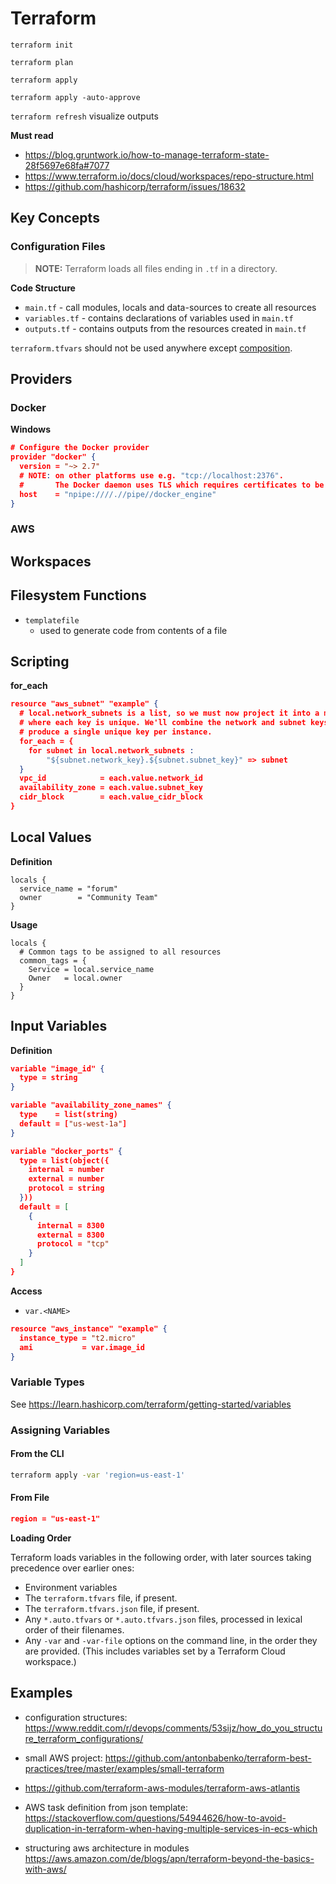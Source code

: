 # Terraform





`terraform init`

`terraform plan`

`terraform apply`

`terraform apply -auto-approve`

`terraform refresh` visualize outputs



**Must read**

- https://blog.gruntwork.io/how-to-manage-terraform-state-28f5697e68fa#7077
- https://www.terraform.io/docs/cloud/workspaces/repo-structure.html
- https://github.com/hashicorp/terraform/issues/18632





## Key Concepts

### Configuration Files

> **NOTE:** Terraform loads all files ending in `.tf` in a directory.



**Code Structure**

- `main.tf` - call modules, locals and data-sources to create all resources
- `variables.tf` - contains declarations of variables used in `main.tf`
- `outputs.tf` - contains outputs from the resources created in `main.tf`

`terraform.tfvars` should not be used anywhere except [composition]().









## Providers





### Docker

**Windows**

```json
# Configure the Docker provider
provider "docker" {
  version = "~> 2.7"
  # NOTE: on other platforms use e.g. "tcp://localhost:2376".
  #       The Docker daemon uses TLS which requires certificates to be installed.
  host    = "npipe:////.//pipe//docker_engine"
}
```



### AWS



## Workspaces







## Filesystem Functions



- `templatefile`
  - used to generate code from contents of a file





## Scripting





**for_each**

```json
resource "aws_subnet" "example" {
  # local.network_subnets is a list, so we must now project it into a map
  # where each key is unique. We'll combine the network and subnet keys to
  # produce a single unique key per instance.
  for_each = {
    for subnet in local.network_subnets : 
    	"${subnet.network_key}.${subnet.subnet_key}" => subnet
  }
  vpc_id            = each.value.network_id
  availability_zone = each.value.subnet_key
  cidr_block        = each.value_cidr_block
}
```



## Local Values

**Definition**

```
locals {
  service_name = "forum"
  owner        = "Community Team"
}
```

**Usage**

```
locals {
  # Common tags to be assigned to all resources
  common_tags = {
    Service = local.service_name
    Owner   = local.owner
  }
}
```



## Input Variables









**Definition**

```json
variable "image_id" {
  type = string
}

variable "availability_zone_names" {
  type    = list(string)
  default = ["us-west-1a"]
}

variable "docker_ports" {
  type = list(object({
    internal = number
    external = number
    protocol = string
  }))
  default = [
    {
      internal = 8300
      external = 8300
      protocol = "tcp"
    }
  ]
}
```

**Access**

- `var.<NAME>`

```json
resource "aws_instance" "example" {
  instance_type = "t2.micro"
  ami           = var.image_id
}
```





### Variable Types

See https://learn.hashicorp.com/terraform/getting-started/variables





### Assigning Variables

#### From the CLI

```bash
terraform apply -var 'region=us-east-1'
```

#### From File

```json
region = "us-east-1"
```

**Loading Order**

Terraform loads variables in the following order, with later sources taking precedence over earlier ones:

- Environment variables
- The `terraform.tfvars` file, if present.
- The `terraform.tfvars.json` file, if present.
- Any `*.auto.tfvars` or `*.auto.tfvars.json` files, processed in lexical order of their filenames.
- Any `-var` and `-var-file` options on the command line, in the order they are provided. (This includes variables set by a Terraform Cloud workspace.)





## Examples

- configuration structures: https://www.reddit.com/r/devops/comments/53sijz/how_do_you_structure_terraform_configurations/

- small AWS project: https://github.com/antonbabenko/terraform-best-practices/tree/master/examples/small-terraform
- https://github.com/terraform-aws-modules/terraform-aws-atlantis

- AWS task definition from json template: https://stackoverflow.com/questions/54944626/how-to-avoid-duplication-in-terraform-when-having-multiple-services-in-ecs-which
- structuring aws architecture in modules https://aws.amazon.com/de/blogs/apn/terraform-beyond-the-basics-with-aws/